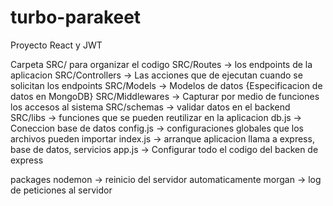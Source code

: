 # turbo-parakeet
Proyecto React y JWT

Carpeta SRC/ para organizar el codigo
SRC/Routes -> los endpoints de la aplicacion
SRC/Controllers -> Las acciones que de ejecutan cuando se solicitan los endpoints
SRC/Models -> Modelos de datos {Especificacion de datos en MongoDB}
SRC/Middlewares -> Capturar por medio de funciones los accesos al sistema 
SRC/schemas -> validar datos en el backend
SRC/libs -> funciones que se pueden reutilizar en la aplicacion
db.js -> Coneccion base de datos
config.js -> configuraciones globales que los archivos pueden importar
index.js -> arranque aplicacion llama a express, base de datos, servicios
app.js -> Configurar todo el codigo del backen de express

packages
     nodemon -> reinicio del servidor automaticamente
     morgan -> log de peticiones al servidor

